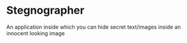 # Stegnographer
 
An application inside which you can hide secret text/images inside an innocent looking image
